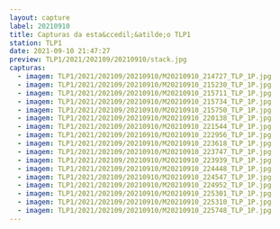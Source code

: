 ```yaml
---
layout: capture
label: 20210910
title: Capturas da esta&ccedil;&atilde;o TLP1
station: TLP1
date: 2021-09-10 21:47:27
preview: TLP1/2021/202109/20210910/stack.jpg
capturas:
  - imagem: TLP1/2021/202109/20210910/M20210910_214727_TLP_1P.jpg
  - imagem: TLP1/2021/202109/20210910/M20210910_215230_TLP_1P.jpg
  - imagem: TLP1/2021/202109/20210910/M20210910_215711_TLP_1P.jpg
  - imagem: TLP1/2021/202109/20210910/M20210910_215734_TLP_1P.jpg
  - imagem: TLP1/2021/202109/20210910/M20210910_215750_TLP_1P.jpg
  - imagem: TLP1/2021/202109/20210910/M20210910_220138_TLP_1P.jpg
  - imagem: TLP1/2021/202109/20210910/M20210910_221544_TLP_1P.jpg
  - imagem: TLP1/2021/202109/20210910/M20210910_222956_TLP_1P.jpg
  - imagem: TLP1/2021/202109/20210910/M20210910_223618_TLP_1P.jpg
  - imagem: TLP1/2021/202109/20210910/M20210910_223747_TLP_1P.jpg
  - imagem: TLP1/2021/202109/20210910/M20210910_223939_TLP_1P.jpg
  - imagem: TLP1/2021/202109/20210910/M20210910_224448_TLP_1P.jpg
  - imagem: TLP1/2021/202109/20210910/M20210910_224547_TLP_1P.jpg
  - imagem: TLP1/2021/202109/20210910/M20210910_224952_TLP_1P.jpg
  - imagem: TLP1/2021/202109/20210910/M20210910_225301_TLP_1P.jpg
  - imagem: TLP1/2021/202109/20210910/M20210910_225310_TLP_1P.jpg
  - imagem: TLP1/2021/202109/20210910/M20210910_225748_TLP_1P.jpg
---
```

